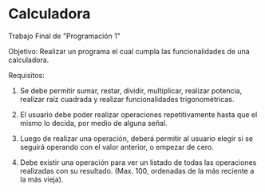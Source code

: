 # Calculadora
Trabajo Final de "Programación 1"

Objetivo:
Realizar un programa el cual cumpla las funcionalidades de una calculadora.

Requisitos:
1. Se debe permitir sumar, restar, dividir, multiplicar, realizar potencia, realizar raíz cuadrada y realizar funcionalidades trigonométricas.

2. El usuario debe poder realizar operaciones repetitivamente hasta que el mismo lo decida, por medio de alguna señal.

3. Luego de realizar una operación, deberá permitir al usuario elegir si se seguirá operando con el valor anterior, o empezar de cero.

4. Debe existir una operación para ver un listado de todas las operaciones realizadas con su resultado. (Max. 100, ordenadas de la más reciente a la más vieja).